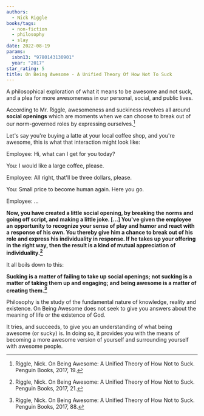 ```yaml
---
authors:
  - Nick Riggle
books/tags:
  - non-fiction
  - philosophy
  - slay
date: 2022-08-19
params:
  isbn13: "9780143130901"
  year: "2017"
star_rating: 5
title: On Being Awesome - A Unified Theory Of How Not To Suck
---
```


A philosophical exploration of what it means to be awesome and not suck, and a plea for more awesomeness in our personal, social, and public lives.

<!--more-->

According to Mr. Riggle, awesomeness and suckiness revolves all around **social openings** which are moments when we can choose to break out of our norm-governed roles by expressing ourselves.[^1]

Let's say you're buying a latte at your local coffee shop, and you're awesome, this is what that interaction might look like:

Employee: Hi, what can I get for you today?

You: I would like a large coffee, please.

Employee: All right, that'll be three dollars, please.

You: Small price to become human again. Here you go.

Employee: ...

**Now, you have created a little social opening, by breaking the norms and** **going off script, and making a little joke. [...] You've given the employee an** **opportunity to recognize your sense of play and humor and react with a** **response of his own. You thereby give him a chance to break out of his role** **and express his individuality in response. If he takes up your offering in the** **right way, then the result is a kind of mutual appreciation of individuality.[^2]**

It all boils down to this:

**Sucking is a matter of failing to take up social openings; not sucking is a** **matter of taking them up and engaging; and being awesome is a matter of** **creating them.[^3]**

Philosophy is the study of the fundamental nature of knowledge, reality and existence. On Being Awesome does not seek to give you answers about the meaning of life or the existence of God.

It tries, and succeeds, to give you an understanding of what being awesome (or sucky) is. In doing so, it provides you with the means of becoming a more awesome version of yourself and surrounding yourself with awesome people.

[^1]: Riggle, Nick. On Being Awesome: A Unified Theory of How Not to Suck. Penguin Books, 2017, 19.
[^2]: Riggle, Nick. On Being Awesome: A Unified Theory of How Not to Suck. Penguin Books, 2017, 21.
[^3]: Riggle, Nick. On Being Awesome: A Unified Theory of How Not to Suck. Penguin Books, 2017, 88.
